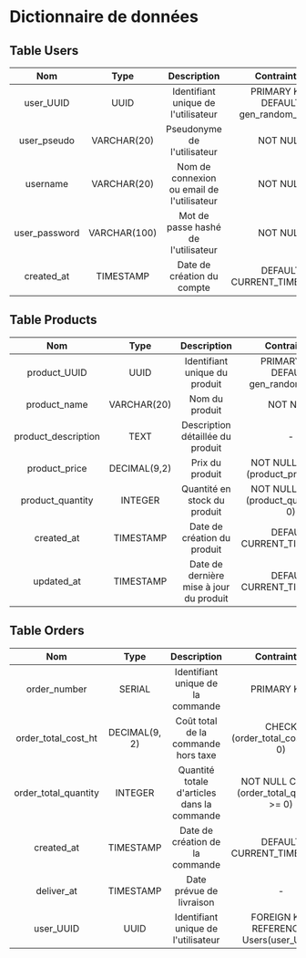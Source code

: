 # Dictionnaire de données

## Table Users

<table>
    <thead>
        <tr>
            <th width=5000>Nom</th>
            <th width=5000>Type</th>
            <th width=5000>Description</th>
            <th width=5000>Contraintes</th>
        </tr>
    </thead>
    <tbody>
        <tr>
            <td align="center">user_UUID</td>
            <td align="center">UUID</td>
            <td align="center">Identifiant unique de l'utilisateur</td>
            <td align="center">PRIMARY KEY DEFAULT gen_random_uuid()</td>
        </tr>
        <tr>
            <td align="center">user_pseudo</td>
            <td align="center">VARCHAR(20)</td>
            <td align="center">Pseudonyme de l'utilisateur</td>
            <td align="center">NOT NULL</td>
        </tr>
        <tr>
            <td align="center">username</td>
            <td align="center">VARCHAR(20)</td>
            <td align="center">Nom de connexion ou email de l'utilisateur</td>
            <td align="center">NOT NULL</td>
        </tr>
        <tr>
            <td align="center">user_password</td>
            <td align="center">VARCHAR(100)</td>
            <td align="center">Mot de passe hashé de l'utilisateur</td>
            <td align="center">NOT NULL</td>
        </tr>
        <tr>
            <td align="center">created_at</td>
            <td align="center">TIMESTAMP</td>
            <td align="center">Date de création du compte</td>
            <td align="center">DEFAULT CURRENT_TIMESTAMP</td>
        </tr>
    </tbody>
</table>

## Table Products

<table>
    <thead>
        <tr>
            <th width=5000>Nom</th>
            <th width=5000>Type</th>
            <th width=5000>Description</th>
            <th width=5000>Contraintes</th>
        </tr>
    </thead>
    <tbody>
        <tr>
            <td align="center">product_UUID</td>
            <td align="center">UUID</td>
            <td align="center">Identifiant unique du produit</td>
            <td align="center">PRIMARY KEY DEFAULT gen_random_uuid()</td>
        </tr>
        <tr>
            <td align="center">product_name</td>
            <td align="center">VARCHAR(20)</td>
            <td align="center">Nom du produit</td>
            <td align="center">NOT NULL</td>
        </tr>
        <tr>
            <td align="center">product_description</td>
            <td align="center">TEXT</td>
            <td align="center">Description détaillée du produit</td>
            <td align="center">-</td>
        </tr>
        <tr>
            <td align="center">product_price</td>
            <td align="center">DECIMAL(9,2)</td>
            <td align="center">Prix du produit</td>
            <td align="center">NOT NULL CHECK (product_price &gt;= 0)</td>
        </tr>
        <tr>
            <td align="center">product_quantity</td>
            <td align="center">INTEGER</td>
            <td align="center">Quantité en stock du produit</td>
            <td align="center">NOT NULL CHECK (product_quantity &gt;= 0)</td>
        </tr>
        <tr>
            <td align="center">created_at</td>
            <td align="center">TIMESTAMP</td>
            <td align="center">Date de création du produit</td>
            <td align="center">DEFAULT CURRENT_TIMESTAMP</td>
        </tr>
        <tr>
            <td align="center">updated_at</td>
            <td align="center">TIMESTAMP</td>
            <td align="center">Date de dernière mise à jour du produit</td>
            <td align="center">DEFAULT CURRENT_TIMESTAMP</td>
        </tr>
    </tbody>
</table>

## Table Orders

<table>
    <thead>
        <tr>
            <th width=5000>Nom</th>
            <th width=5000>Type</th>
            <th width=5000>Description</th>
            <th width=5000>Contraintes</th>
        </tr>
    </thead>
    <tbody>
        <tr>
            <td align="center">order_number</td>
            <td align="center">SERIAL</td>
            <td align="center">Identifiant unique de la commande</td>
            <td align="center">PRIMARY KEY</td>
        </tr>
        <tr>
            <td align="center">order_total_cost_ht</td>
            <td align="center">DECIMAL(9, 2)</td>
            <td align="center">Coût total de la commande hors taxe</td>
            <td align="center">CHECK (order_total_cost_ht &gt;= 0)</td>
        </tr>
        <tr>
            <td align="center">order_total_quantity</td>
            <td align="center">INTEGER</td>
            <td align="center">Quantité totale d'articles dans la commande</td>
            <td align="center">NOT NULL CHECK (order_total_quantity &gt;= 0)</td>
        </tr>
        <tr>
            <td align="center">created_at</td>
            <td align="center">TIMESTAMP</td>
            <td align="center">Date de création de la commande</td>
            <td align="center">DEFAULT CURRENT_TIMESTAMP</td>
        </tr>
        <tr>
            <td align="center">deliver_at</td>
            <td align="center">TIMESTAMP</td>
            <td align="center">Date prévue de livraison</td>
            <td align="center">-</td>
        </tr>
        <tr>
            <td align="center">user_UUID</td>
            <td align="center">UUID</td>
            <td align="center">Identifiant unique de l'utilisateur</td>
            <td align="center">FOREIGN KEY REFERENCES Users(user_UUID)</td>
        </tr>
    </tbody>
</table>
